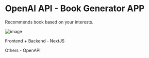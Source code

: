 # OpenAI API - Book Generator APP

Recommends book based on your interests.

![image](https://im3.ezgif.com/tmp/ezgif-3-be6e18348a.gif)

Frontend + Backend - NextJS

Others - OpenAPI
